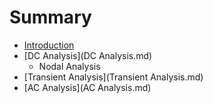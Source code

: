 # Summary

* [Introduction](README.md)
* [DC Analysis](DC Analysis.md)
   * Nodal Analysis
* [Transient Analysis](Transient Analysis.md)
* [AC Analysis](AC Analysis.md)


